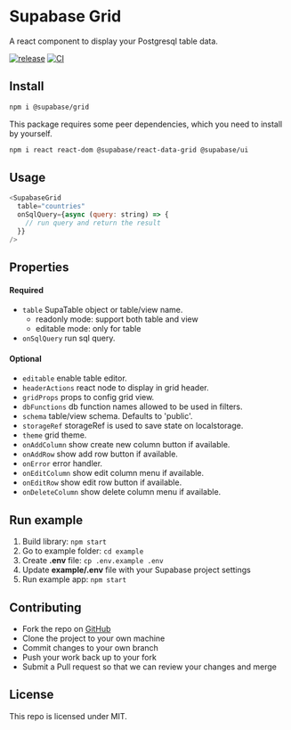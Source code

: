 # Supabase Grid

A react component to display your Postgresql table data.

[![release](https://img.shields.io/github/release/supabase/grid.svg)](https://github.com/supabase/grid/releases/)
[![CI](https://github.com/supabase/grid/workflows/CI/badge.svg)](https://github.com/supabase/grid/actions?query=workflow%3ACI)

## Install

```bash
npm i @supabase/grid
```

This package requires some peer dependencies, which you need to install by yourself.

```bash
npm i react react-dom @supabase/react-data-grid @supabase/ui
```

## Usage

```js
<SupabaseGrid
  table="countries"
  onSqlQuery={async (query: string) => {
    // run query and return the result
  }}
/>
```

## Properties

#### Required

- `table` SupaTable object or table/view name.
  - readonly mode: support both table and view
  - editable mode: only for table
- `onSqlQuery` run sql query.

#### Optional

- `editable` enable table editor.
- `headerActions` react node to display in grid header.
- `gridProps` props to config grid view.
- `dbFunctions` db function names allowed to be used in filters.
- `schema` table/view schema. Defaults to 'public'.
- `storageRef` storageRef is used to save state on localstorage.
- `theme` grid theme.
- `onAddColumn` show create new column button if available.
- `onAddRow` show add row button if available.
- `onError` error handler.
- `onEditColumn` show edit column menu if available.
- `onEditRow` show edit row button if available.
- `onDeleteColumn` show delete column menu if available.

## Run example

1. Build library: `npm start`
2. Go to example folder: `cd example`
3. Create **.env** file: `cp .env.example .env`
4. Update **example/.env** file with your Supabase project settings
5. Run example app: `npm start`

## Contributing

- Fork the repo on [GitHub](https://github.com/supabase/grid)
- Clone the project to your own machine
- Commit changes to your own branch
- Push your work back up to your fork
- Submit a Pull request so that we can review your changes and merge

## License

This repo is licensed under MIT.
